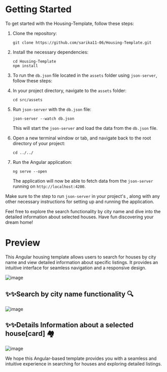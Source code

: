 # Getting Started

To get started with the Housing-Template, follow these steps:

1. Clone the repository:

   ```
   git clone https://github.com/sarika11-06/Housing-Template.git
   ```

2. Install the necessary dependencies:

   ```
   cd Housing-Template
   npm install
   ```
3. To run the `db.json` file located in the `assets` folder using `json-server`, follow these steps:

4. In your project directory, navigate to the `assets` folder:

   ```
   cd src/assets
   ```

5. Run `json-server` with the `db.json` file:

   ```
   json-server --watch db.json
   ```

   This will start the `json-server` and load the data from the `db.json` file.

6. Open a new terminal window or tab, and navigate back to the root directory of your project:

   ```
   cd ../../
   ```

7. Run the Angular application:

   ```
   ng serve --open
   ```

   The application will now be able to fetch data from the `json-server` running on `http://localhost:4200`.

   

Make sure to the step to run `json-server` in your project's , along with any other necessary instructions for setting up and running the application.

Feel free to explore the search functionality by city name and dive into the detailed information about selected houses. Have fun discovering your dream home!

# Preview

<p>This Angular housing template allows users to search for houses by city name and view detailed information about specific listings. It provides an intuitive interface for seamless navigation and a responsive design.</p>

![image](https://github.com/sarika11-06/Housing-Template/assets/89526105/5e7ce0c2-ba12-4717-b750-f78649932350)

<h2>✨✨Search by city name functionality 🔍</h2>

![image](https://github.com/sarika11-06/Housing-Template/assets/89526105/88c1320f-16b3-413a-a22c-bfc306feaf22)


<h2>✨✨Details Information about a selected house[card] 🏘</h2>

![image](https://github.com/sarika11-06/Housing-Template/assets/89526105/edf2d4b4-6912-458f-97fe-b5ef751ef2e3)

We hope this Angular-based template provides you with a seamless and intuitive experience in searching for houses and exploring detailed listings.
